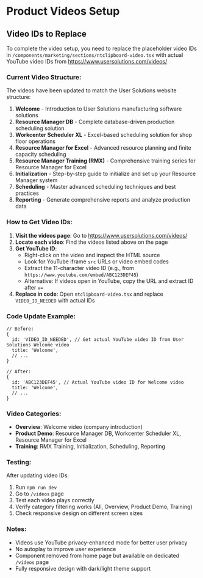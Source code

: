 # Product Videos Setup

## Video IDs to Replace

To complete the video setup, you need to replace the placeholder video IDs in `/components/marketing/sections/ntclipboard-video.tsx` with actual YouTube video IDs from https://www.usersolutions.com/videos/

### Current Video Structure:

The videos have been updated to match the User Solutions website structure:

1. **Welcome** - Introduction to User Solutions manufacturing software solutions
2. **Resource Manager DB** - Complete database-driven production scheduling solution
3. **Workcenter Scheduler XL** - Excel-based scheduling solution for shop floor operations
4. **Resource Manager for Excel** - Advanced resource planning and finite capacity scheduling
5. **Resource Manager Training (RMX)** - Comprehensive training series for Resource Manager for Excel
6. **Initialization** - Step-by-step guide to initialize and set up your Resource Manager system
7. **Scheduling** - Master advanced scheduling techniques and best practices
8. **Reporting** - Generate comprehensive reports and analyze production data

### How to Get Video IDs:

1. **Visit the videos page**: Go to https://www.usersolutions.com/videos/
2. **Locate each video**: Find the videos listed above on the page
3. **Get YouTube ID**:
   - Right-click on the video and inspect the HTML source
   - Look for YouTube iframe `src` URLs or video embed codes
   - Extract the 11-character video ID (e.g., from `https://www.youtube.com/embed/ABC123DEF45`)
   - Alternative: If videos open in YouTube, copy the URL and extract ID after `v=`
4. **Replace in code**: Open `ntclipboard-video.tsx` and replace `VIDEO_ID_NEEDED` with actual IDs

### Code Update Example:

```tsx
// Before:
{
  id: 'VIDEO_ID_NEEDED', // Get actual YouTube video ID from User Solutions Welcome video
  title: 'Welcome',
  // ...
}

// After:
{
  id: 'ABC123DEF45', // Actual YouTube video ID for Welcome video
  title: 'Welcome',
  // ...
}
```

### Video Categories:

- **Overview**: Welcome video (company introduction)
- **Product Demo**: Resource Manager DB, Workcenter Scheduler XL, Resource Manager for Excel
- **Training**: RMX Training, Initialization, Scheduling, Reporting

### Testing:

After updating video IDs:

1. Run `npm run dev`
2. Go to `/videos` page
3. Test each video plays correctly
4. Verify category filtering works (All, Overview, Product Demo, Training)
5. Check responsive design on different screen sizes

### Notes:

- Videos use YouTube privacy-enhanced mode for better user privacy
- No autoplay to improve user experience
- Component removed from home page but available on dedicated `/videos` page
- Fully responsive design with dark/light theme support
